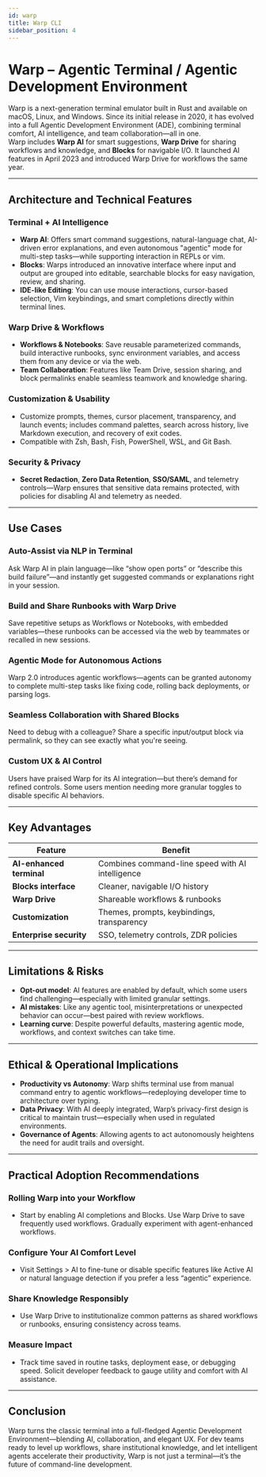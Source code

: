 ```yaml
---
id: warp
title: Warp CLI
sidebar_position: 4
---
```


# Warp – Agentic Terminal / Agentic Development Environment

Warp is a next-generation terminal emulator built in Rust and available on macOS, Linux, and Windows. Since its initial release in 2020, it has evolved into a full Agentic Development Environment (ADE), combining terminal comfort, AI intelligence, and team collaboration—all in one.  
Warp includes **Warp AI** for smart suggestions, **Warp Drive** for sharing workflows and knowledge, and **Blocks** for navigable I/O. It launched AI features in April 2023 and introduced Warp Drive for workflows the same year.

---

## Architecture and Technical Features

### Terminal + AI Intelligence

- **Warp AI**: Offers smart command suggestions, natural-language chat, AI-driven error explanations, and even autonomous "agentic" mode for multi-step tasks—while supporting interaction in REPLs or vim.
- **Blocks**: Warps introduced an innovative interface where input and output are grouped into editable, searchable blocks for easy navigation, review, and sharing. 
- **IDE-like Editing**: You can use mouse interactions, cursor-based selection, Vim keybindings, and smart completions directly within terminal lines. 

### Warp Drive & Workflows

- **Workflows & Notebooks**: Save reusable parameterized commands, build interactive runbooks, sync environment variables, and access them from any device or via the web. 
- **Team Collaboration**: Features like Team Drive, session sharing, and block permalinks enable seamless teamwork and knowledge sharing.

### Customization & Usability

- Customize prompts, themes, cursor placement, transparency, and launch events; includes command palettes, search across history, live Markdown execution, and recovery of exit codes. 
- Compatible with Zsh, Bash, Fish, PowerShell, WSL, and Git Bash. 

### Security & Privacy

- **Secret Redaction**, **Zero Data Retention**, **SSO/SAML**, and telemetry controls—Warp ensures that sensitive data remains protected, with policies for disabling AI and telemetry as needed. 

---

## Use Cases

### Auto-Assist via NLP in Terminal

Ask Warp AI in plain language—like “show open ports” or “describe this build failure”—and instantly get suggested commands or explanations right in your session. 

### Build and Share Runbooks with Warp Drive

Save repetitive setups as Workflows or Notebooks, with embedded variables—these runbooks can be accessed via the web by teammates or recalled in new sessions.

### Agentic Mode for Autonomous Actions

Warp 2.0 introduces agentic workflows—agents can be granted autonomy to complete multi-step tasks like fixing code, rolling back deployments, or parsing logs.

### Seamless Collaboration with Shared Blocks

Need to debug with a colleague? Share a specific input/output block via permalink, so they can see exactly what you're seeing.

### Custom UX & AI Control

Users have praised Warp for its AI integration—but there’s demand for refined controls. Some users mention needing more granular toggles to disable specific AI behaviors. 

---

## Key Advantages

| Feature | Benefit |
|---------|---------|
| **AI-enhanced terminal** | Combines command-line speed with AI intelligence |
| **Blocks interface** | Cleaner, navigable I/O history |
| **Warp Drive** | Shareable workflows & runbooks |
| **Customization** | Themes, prompts, keybindings, transparency |
| **Enterprise security** | SSO, telemetry controls, ZDR policies |

---


## Limitations & Risks

- **Opt-out model**: AI features are enabled by default, which some users find challenging—especially with limited granular settings.
- **AI mistakes**: Like any agentic tool, misinterpretations or unexpected behavior can occur—best paired with review workflows.
- **Learning curve**: Despite powerful defaults, mastering agentic mode, workflows, and context switches can take time.

---

## Ethical & Operational Implications

- **Productivity vs Autonomy**: Warp shifts terminal use from manual command entry to agentic workflows—redeploying developer time to architecture over typing.
- **Data Privacy**: With AI deeply integrated, Warp’s privacy-first design is critical to maintain trust—especially when used in regulated environments.
- **Governance of Agents**: Allowing agents to act autonomously heightens the need for audit trails and oversight.

---

## Practical Adoption Recommendations

### Rolling Warp into your Workflow

- Start by enabling AI completions and Blocks. Use Warp Drive to save frequently used workflows. Gradually experiment with agent-enhanced workflows.

### Configure Your AI Comfort Level

- Visit Settings > AI to fine-tune or disable specific features like Active AI or natural language detection if you prefer a less “agentic” experience.

### Share Knowledge Responsibly

- Use Warp Drive to institutionalize common patterns as shared workflows or runbooks, ensuring consistency across teams.

### Measure Impact

- Track time saved in routine tasks, deployment ease, or debugging speed. Solicit developer feedback to gauge utility and comfort with AI assistance.

---

## Conclusion

Warp turns the classic terminal into a full-fledged Agentic Development Environment—blending AI, collaboration, and elegant UX. For dev teams ready to level up workflows, share institutional knowledge, and let intelligent agents accelerate their productivity, Warp is not just a terminal—it’s the future of command-line development.

